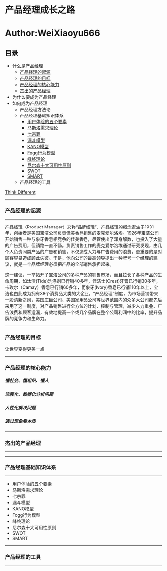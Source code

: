 # 产品经理成长之路

# Author:WeiXiaoyu666

## 目录
* 什么是产品经理
    * [产品经理的起源](#what)
    * [产品经理的目标](#goals)
    * [产品经理的核心能力](#ability)
    * [杰出的产品经理](#person)
* 为什么要成为产品经理
* 如何成为产品经理
    * 产品经理方法论
    * 产品经理基础知识体系
        * [用户体验的五个要素](#A)
        * [马斯洛需求理论](#B)
        * [七宗罪](#C)
        * [漏斗模型](#D)
        * [KANO模型](#E)
        * [Fogg行为模型](#F)
        * [峰终理论](#G)
        * [尼尔森十大可用性原则](#H)
        * [SWOT](#I)
        * [SMART](#J)
    * 产品经理的工具

[Think Different](http://player.youku.com/embed/XNTkxODY4MTI)

***
### <a name="what"></a> 产品经理的起源
***

产品经理（Product Manager）又称“品牌经理”，产品经理的概念诞生于1931年，创始者是美国宝洁公司负责佳美香皂销售的麦克爱尔洛埃。1926年宝洁公司开始销售一种与象牙香皂相竞争的佳美香皂，尽管使出了浑身解数，也投入了大量的广告费用，但销路一直不畅。负责销售工作的麦克爱尔洛埃通过研究发现，由几个人负责同类产品的广告和销售，不仅造成人力与广告费用的浪费，更重要的是对顾客容易造成顾此失彼。于是，他向公司的最高领导提出一种牌号一个经理的建议，就是一个品牌经理必须把产品的全部销售承担起来。

这一建议，一举拓开了宝洁公司的多种产品的销售市场，而且拉长了各种产品的生命周期，如汰渍(Tide)洗涤剂已行销40多年，佳洁士(Crest)牙膏已行销30多年，卡玫尔（Camay）香皂已行销60多年，而象牙(Ivory)香皂已行销110年以上，宝洁也由此成为拥有38个消费品大类的大企业。“产品经理”制度，为市场营销带来一股清新之风，美国庄臣公司、美国家用品公司等世界范围内的众多大公司都先后采用了这一制度，对产品销售进行全方位的计划、控制与管理，减少人力重叠、广告浪费和顾客遗漏，有效地提高一个或几个品牌在整个公司利润中的比率，提升品牌的竞争力和生命力。

***
### <a name="goal"></a>产品经理的目标
让世界变得更美一点
***
### <a name="ability"></a>产品经理的核心能力
##### 懂社会、懂组织、懂人
##### 流程化、数据化分析问题
##### 人性化解决问题
##### 透过现象看本质
***
### <a name="person"></a>杰出的产品经理
***

***
### 产品经理基础知识体系
***
* 用户体验的五个要素
* 马斯洛需求理论
* 七宗罪
* 漏斗模型
* KANO模型
* Fogg行为模型
* 峰终理论
* 尼尔森十大可用性原则
* SWOT
* SMART
***
### 产品经理的工具
***